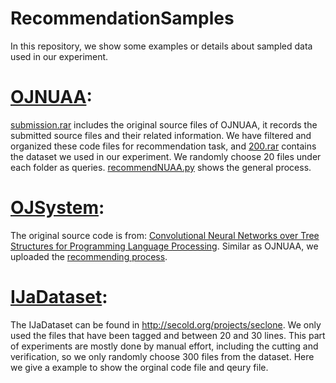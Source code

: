 # RecommendationSamples
 
In this repository, we show some examples or details about sampled data used in our experiment.

# [OJNUAA](https://github.com/melond/RecommendationSamples/tree/main/OJNUAA):
[submission.rar](https://github.com/melond/RecommendationSamples/blob/main/OJNUAA/submission.rar) includes the original source files of OJNUAA, it records the submitted source files and their related information. 
We have filtered and organized these code files for recommendation task, and [200.rar](https://github.com/melond/RecommendationSamples/blob/main/OJNUAA/200.rar) contains the dataset we used in our experiment. 
We randomly choose 20 files under each folder as queries. [recommendNUAA.py](https://github.com/melond/RecommendationSamples/blob/main/OJNUAA/recommendNUAA.py) shows the general process.

# [OJSystem](https://github.com/melond/RecommendationSamples/tree/main/OJSystem):
The original source code is from:
[Convolutional Neural Networks over Tree Structures for Programming Language Processing](https://www.researchgate.net/publication/265908651_Convolutional_Neural_Network_over_Tree_Structures_for_Programming_Language_Processing).
Similar as OJNUAA, we uploaded the [recommending process](https://github.com/melond/RecommendationSamples/blob/main/OJSystem/recommend.py).

# [IJaDataset](https://github.com/melond/RecommendationSamples/tree/main/IJaDataset):
The IJaDataset can be found in http://secold.org/projects/seclone.
We only used the files that have been tagged and between 20 and 30 lines. This part of experiments are mostly done by manual effort, including the cutting and verification, so we only randomly choose 300 files from the dataset. Here we give a example to show the orginal code file and qeury file. 
